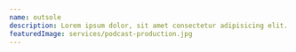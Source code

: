 ```yaml
---
name: outsole
description: Lorem ipsum dolor, sit amet consectetur adipisicing elit. Quasi voluptates molestias sequi deserunt corrupti magnam nihil itaque nemo maiores. Distinctio, rerum. Sunt natus vitae, dolore at, quidem minima qui fugiat nobis quae consectetur tempore saepe expedita ducimus odit iste excepturi ut nulla tenetur veniam. Consequatur ratione cupiditate enim reiciendis, odit impedit amet illum. Unde ipsam explicabo nostrum earum commodi sapiente ut. Assumenda sapiente soluta ratione commodi. Rerum itaque aliquid ad pariatur numquam excepturi aspernatur. Et, doloremque numquam officiis eos doloribus exercitationem perferendis quasi placeat, nam velit magni rerum nesciunt quibusdam provident inventore culpa ex? Sequi eos magnam tenetur impedit non.rem
featuredImage: services/podcast-production.jpg
---
```

